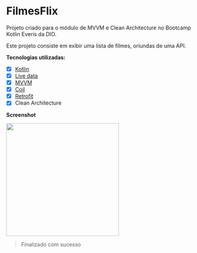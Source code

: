 # **FilmesFlix**

Projeto criado para o módulo de MVVM e Clean Architecture no Bootcamp Kotlin Everis da DIO.

Este projeto consiste em exibir uma lista de filmes, oriundas de uma API. 

**Tecnologias utilizadas:**

- [x] [Kotlin](https://kotlinlang.org/docs/getting-started.html)
- [x] [Live data](https://developer.android.com/topic/libraries/architecture/livedata?hl=pt-br)
- [x] [MVVM](https://developer.android.com/jetpack/guide?gclid=CjwKCAiAjp6BBhAIEiwAkO9Wut2W9TLNRaql75qE26vP_xRvCfTBlBY5j8RHxc_r6RhC1HFPTprbwRoC32cQAvD_BwE&gclsrc=aw.ds) 
- [x] [Coil](https://coil-kt.github.io/coil/)
- [x] [Retrofit](https://square.github.io/retrofit/)
- [x] Clean Architecture

**Screenshot**
<p float="left">
  <img src="/filmes_flix.png" width="300" />
</p>

>Finalizado com sucesso
